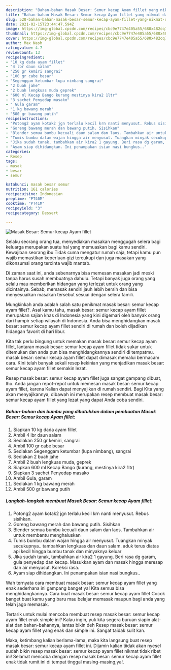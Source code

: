 ```yaml
---
description: "Bahan-bahan Masak Besar: Semur kecap Ayam fillet yang nikmat dan Mudah Dibuat"
title: "Bahan-bahan Masak Besar: Semur kecap Ayam fillet yang nikmat dan Mudah Dibuat"
slug: 520-bahan-bahan-masak-besar-semur-kecap-ayam-fillet-yang-nikmat-dan-mudah-dibuat
date: 2021-02-15T23:44:47.594Z
image: https://img-global.cpcdn.com/recipes/cbc9e7747e405a55/680x482cq70/masak-besar-semur-kecap-ayam-fillet-foto-resep-utama.jpg
thumbnail: https://img-global.cpcdn.com/recipes/cbc9e7747e405a55/680x482cq70/masak-besar-semur-kecap-ayam-fillet-foto-resep-utama.jpg
cover: https://img-global.cpcdn.com/recipes/cbc9e7747e405a55/680x482cq70/masak-besar-semur-kecap-ayam-fillet-foto-resep-utama.jpg
author: Max Nash
ratingvalue: 4.7
reviewcount: 13
recipeingredient:
- "10 kg dada ayam fillet"
- "4 lbr daun salam"
- "250 gr kemiri sangrai"
- "100 gr cabe besar"
- "Segenggam ketumbar lupa nimbang sangrai"
- "2 buah jahe"
- "2 buah lengkuas muda geprek"
- "600 ml Kecap Bango kurang mestinya kira2 1ltr"
- "3 sachet Penyedap masako"
- " Gula garam"
- "1 kg bawang merah"
- "500 gr bawang putih"
recipeinstructions:
- "Potong2 ayam kotak2 jgn terlalu kecil krn nanti menyusut. Rebus sisihkan."
- "Goreng bawang merah dan bawang putih. Sisihkan"
- "Blender semua bumbu kecuali daun salam dan laos. Tambahkan air untuk membantu menghaluskan"
- "Tumis bumbu dalam wajan hingga air menyusut. Tuangkan minyak secukupnya.. tambahkan lengkuas dan daun salam. aduk terus diatas api kecil hingga bumbu tanak dan minyaknya keluar"
- "Jika sudah tanak, tambahkan air kira2 1 gayung. Beri rasa dg garam, gula penyedap dan kecap. Masukkan ayam dan masak hingga meresap dan air menyusut. Koreksi rasa."
- "Ayam siap dihidangkan. Ini penampakan isian nasi bungkus.."
categories:
- Resep
tags:
- masak
- besar
- semur

katakunci: masak besar semur 
nutrition: 161 calories
recipecuisine: Indonesian
preptime: "PT40M"
cooktime: "PT41M"
recipeyield: "3"
recipecategory: Dessert

---
```



![Masak Besar: Semur kecap Ayam fillet](https://img-global.cpcdn.com/recipes/cbc9e7747e405a55/680x482cq70/masak-besar-semur-kecap-ayam-fillet-foto-resep-utama.jpg)

Selaku seorang orang tua, menyediakan masakan menggugah selera bagi keluarga merupakan suatu hal yang memuaskan bagi kamu sendiri. Kewajiban seorang ibu Tidak cuma mengatur rumah saja, tetapi kamu pun wajib memastikan keperluan gizi tercukupi dan juga masakan yang dikonsumsi orang tercinta wajib mantab.

Di zaman  saat ini, anda sebenarnya bisa memesan masakan jadi meski tanpa harus susah membuatnya dahulu. Tetapi banyak juga orang yang selalu mau memberikan hidangan yang terlezat untuk orang yang dicintainya. Sebab, memasak sendiri jauh lebih bersih dan bisa menyesuaikan masakan tersebut sesuai dengan selera famili. 



Mungkinkah anda adalah salah satu penikmat masak besar: semur kecap ayam fillet?. Asal kamu tahu, masak besar: semur kecap ayam fillet merupakan sajian khas di Indonesia yang kini digemari oleh banyak orang dari hampir setiap wilayah di Indonesia. Anda bisa menghidangkan masak besar: semur kecap ayam fillet sendiri di rumah dan boleh dijadikan hidangan favorit di hari libur.

Kita tak perlu bingung untuk memakan masak besar: semur kecap ayam fillet, lantaran masak besar: semur kecap ayam fillet tidak sukar untuk ditemukan dan anda pun bisa menghidangkannya sendiri di tempatmu. masak besar: semur kecap ayam fillet dapat dimasak memalui bermacam cara. Kini telah banyak sekali resep kekinian yang menjadikan masak besar: semur kecap ayam fillet semakin lezat.

Resep masak besar: semur kecap ayam fillet juga sangat gampang dibuat, lho. Anda jangan repot-repot untuk memesan masak besar: semur kecap ayam fillet, karena Kalian dapat menyajikan di rumah sendiri. Bagi Kita yang akan menyajikannya, dibawah ini merupakan resep membuat masak besar: semur kecap ayam fillet yang lezat yang dapat Anda coba sendiri.

<!--inarticleads1-->

##### Bahan-bahan dan bumbu yang dibutuhkan dalam pembuatan Masak Besar: Semur kecap Ayam fillet:

1. Siapkan 10 kg dada ayam fillet
1. Ambil 4 lbr daun salam
1. Sediakan 250 gr kemiri, sangrai
1. Ambil 100 gr cabe besar
1. Sediakan Segenggam ketumbar (lupa nimbang), sangrai
1. Sediakan 2 buah jahe
1. Ambil 2 buah lengkuas muda, geprek
1. Siapkan 600 ml Kecap Bango (kurang, mestinya kira2 1ltr)
1. Siapkan 3 sachet Penyedap masako
1. Ambil  Gula, garam
1. Sediakan 1 kg bawang merah
1. Ambil 500 gr bawang putih




<!--inarticleads2-->

##### Langkah-langkah membuat Masak Besar: Semur kecap Ayam fillet:

1. Potong2 ayam kotak2 jgn terlalu kecil krn nanti menyusut. Rebus sisihkan.
1. Goreng bawang merah dan bawang putih. Sisihkan
1. Blender semua bumbu kecuali daun salam dan laos. Tambahkan air untuk membantu menghaluskan
1. Tumis bumbu dalam wajan hingga air menyusut. Tuangkan minyak secukupnya.. tambahkan lengkuas dan daun salam. aduk terus diatas api kecil hingga bumbu tanak dan minyaknya keluar
1. Jika sudah tanak, tambahkan air kira2 1 gayung. Beri rasa dg garam, gula penyedap dan kecap. Masukkan ayam dan masak hingga meresap dan air menyusut. Koreksi rasa.
1. Ayam siap dihidangkan. Ini penampakan isian nasi bungkus..




Wah ternyata cara membuat masak besar: semur kecap ayam fillet yang enak sederhana ini gampang banget ya! Kita semua bisa menghidangkannya. Cara buat masak besar: semur kecap ayam fillet Cocok banget buat kamu yang baru mau belajar memasak maupun bagi anda yang telah jago memasak.

Tertarik untuk mulai mencoba membuat resep masak besar: semur kecap ayam fillet enak simple ini? Kalau ingin, yuk kita segera buruan siapin alat-alat dan bahan-bahannya, lantas bikin deh Resep masak besar: semur kecap ayam fillet yang enak dan simple ini. Sangat taidak sulit kan. 

Maka, ketimbang kalian berlama-lama, maka kita langsung buat resep masak besar: semur kecap ayam fillet ini. Dijamin kalian tiidak akan nyesel sudah bikin resep masak besar: semur kecap ayam fillet nikmat tidak ribet ini! Selamat mencoba dengan resep masak besar: semur kecap ayam fillet enak tidak rumit ini di tempat tinggal masing-masing,ya!.

